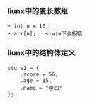 ### liunx中的变长数组
    + int n = 10;
    + arr[n];   <-win下会报错

### liunx中的结构体定义
    stu s1 = {  
		.score = 56,   
		.age = 15,  
		.name = "李四"  
	}; 
